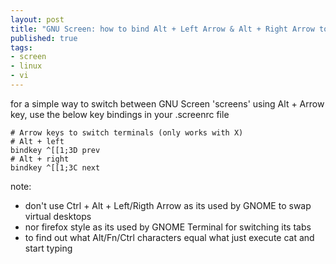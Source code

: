```yaml
---
layout: post
title: "GNU Screen: how to bind Alt + Left Arrow & Alt + Right Arrow to \tprev/next"
published: true
tags: 
- screen
- linux
- vi
---
```

for a simple way to switch between GNU Screen 'screens' 
using Alt + Arrow key, use the below key bindings in your .screenrc file

    # Arrow keys to switch terminals (only works with X) 
    # Alt + left 
    bindkey ^[[1;3D prev 
    # Alt + right 
    bindkey ^[[1;3C next 

note: 
 * don't use Ctrl + Alt + Left/Rigth Arrow as its used by GNOME to swap virtual desktops 
 * nor firefox style as its used by GNOME Terminal for switching its tabs 
 * to find out what Alt/Fn/Ctrl characters equal what just execute cat and start typing
